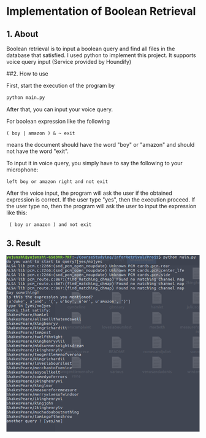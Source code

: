 # Implementation of Boolean Retrieval



## 1. About

Boolean retrieval is to input a boolean query and find all files in the database that satisfied. I used python to implement this project. It supports voice query input (Service provided by Houndify)



##2. How to use

First, start the execution of the program by

```bash
python main.py
```

After that, you can input your voice query.

For boolean expression like the following

```
( boy | amazon ) & ~ exit
```

means the document should have the word "boy" or "amazon" and should not have the word "exit".

To input it in voice query, you simply have to say the following to your microphone:

```
left boy or amazon right and not exit
```

After the voice input, the program will ask the user if the obtained expression is correct. If the user type "yes", then the execution proceed. If the user type no, then the program will ask the user to input the expression like this:

```
 ( boy or amazon ) and not exit
```



## 3. Result

<img src="image/query.png">